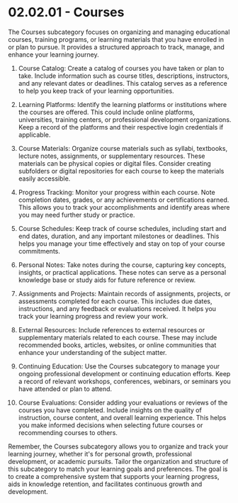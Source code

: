 # 02.02.01 - Courses

The Courses subcategory focuses on organizing and managing educational courses, training programs, or learning materials that you have enrolled in or plan to pursue. It provides a structured approach to track, manage, and enhance your learning journey.

1. Course Catalog: Create a catalog of courses you have taken or plan to take. Include information such as course titles, descriptions, instructors, and any relevant dates or deadlines. This catalog serves as a reference to help you keep track of your learning opportunities.
    
2. Learning Platforms: Identify the learning platforms or institutions where the courses are offered. This could include online platforms, universities, training centers, or professional development organizations. Keep a record of the platforms and their respective login credentials if applicable.
    
3. Course Materials: Organize course materials such as syllabi, textbooks, lecture notes, assignments, or supplementary resources. These materials can be physical copies or digital files. Consider creating subfolders or digital repositories for each course to keep the materials easily accessible.
    
4. Progress Tracking: Monitor your progress within each course. Note completion dates, grades, or any achievements or certifications earned. This allows you to track your accomplishments and identify areas where you may need further study or practice.
    
5. Course Schedules: Keep track of course schedules, including start and end dates, duration, and any important milestones or deadlines. This helps you manage your time effectively and stay on top of your course commitments.
    
6. Personal Notes: Take notes during the course, capturing key concepts, insights, or practical applications. These notes can serve as a personal knowledge base or study aids for future reference or review.
    
7. Assignments and Projects: Maintain records of assignments, projects, or assessments completed for each course. This includes due dates, instructions, and any feedback or evaluations received. It helps you track your learning progress and review your work.
    
8. External Resources: Include references to external resources or supplementary materials related to each course. These may include recommended books, articles, websites, or online communities that enhance your understanding of the subject matter.
    
9. Continuing Education: Use the Courses subcategory to manage your ongoing professional development or continuing education efforts. Keep a record of relevant workshops, conferences, webinars, or seminars you have attended or plan to attend.
    
10. Course Evaluations: Consider adding your evaluations or reviews of the courses you have completed. Include insights on the quality of instruction, course content, and overall learning experience. This helps you make informed decisions when selecting future courses or recommending courses to others.
    

Remember, the Courses subcategory allows you to organize and track your learning journey, whether it's for personal growth, professional development, or academic pursuits. Tailor the organization and structure of this subcategory to match your learning goals and preferences. The goal is to create a comprehensive system that supports your learning progress, aids in knowledge retention, and facilitates continuous growth and development.